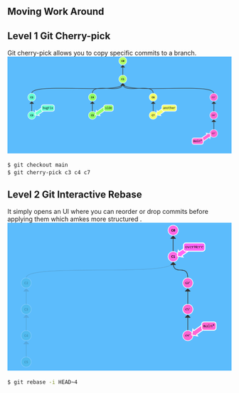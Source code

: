 ## Moving Work Around
## Level 1 Git Cherry-pick
Git cherry-pick allows you to copy specific commits to a branch. 
![alt text](image-2.png)


```bash
$ git checkout main
$ git cherry-pick c3 c4 c7
```
## Level 2 Git Interactive Rebase
It simply opens an  UI where you can reorder or drop commits before applying them which amkes more structured .
![alt text](image-6.png)


```bash
$ git rebase -i HEAD~4

```